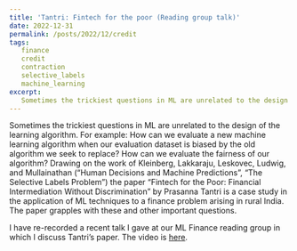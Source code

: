 ```yaml
---
title: 'Tantri: Fintech for the poor (Reading group talk)'
date: 2022-12-31
permalink: /posts/2022/12/credit
tags:
   finance
   credit
   contraction
   selective_labels
   machine_learning
excerpt:
   Sometimes the trickiest questions in ML are unrelated to the design of the learning algorithm
---
```

Sometimes the trickiest questions in ML are unrelated to the design of the learning algorithm. For example: How can we evaluate a new machine learning algorithm when our evaluation dataset is biased by the old algorithm we seek to replace?  How can we evaluate the fairness of our algorithm?
Drawing on the work of Kleinberg, Lakkaraju, Leskovec, Ludwig, and Mullainathan (“Human Decisions and Machine Predictions”, “The Selective Labels Problem”) the paper “Fintech for the Poor: Financial Intermediation Without Discrimination” by Prasanna Tantri is a case study in the application of ML techniques to a finance problem arising in rural India.  The paper grapples with these and other important questions.

I have re-recorded a recent talk I gave at our ML Finance reading group in which I discuss Tantri’s paper.    The video is [here](https://www.youtube.com/watch?v=uQdFkVSvWnE).

